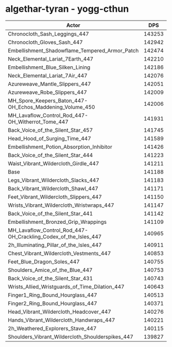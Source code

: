 # algethar-tyran - yogg-cthun
| Actor | DPS | Increase |
|---|:---:|:---:|
|Chronocloth_Sash_Leggings_447|143253|1.46%|
|Chronocloth_Gloves_Sash_447|142942|1.24%|
|Embellishment_Shadowflame_Tempered_Armor_Patch|142474|0.91%|
|Neck_Elemental_Lariat_7Earth_447|142210|0.72%|
|Embellishment_Blue_Silken_Lining|142186|0.71%|
|Neck_Elemental_Lariat_7Air_447|142076|0.63%|
|Azureweave_Mantle_Slippers_447|142051|0.61%|
|Azureweave_Robe_Slippers_447|142009|0.58%|
|MH_Spore_Keepers_Baton_447-OH_Echos_Maddening_Volume_450|142006|0.58%|
|MH_Lavaflow_Control_Rod_447-OH_Witherrot_Tome_447|141931|0.53%|
|Back_Voice_of_the_Silent_Star_457|141745|0.39%|
|Head_Hood_of_Surging_Time_447|141589|0.28%|
|Embellishment_Potion_Absorption_Inhibitor|141426|0.17%|
|Back_Voice_of_the_Silent_Star_444|141223|0.02%|
|Waist_Vibrant_Wildercloth_Girdle_447|141211|0.02%|
|Base|141188|0.00%|
|Legs_Vibrant_Wildercloth_Slacks_447|141183|0.00%|
|Back_Vibrant_Wildercloth_Shawl_447|141171|-0.01%|
|Feet_Vibrant_Wildercloth_Slippers_447|141150|-0.03%|
|Wrists_Vibrant_Wildercloth_Wristwraps_447|141147|-0.03%|
|Back_Voice_of_the_Silent_Star_441|141142|-0.03%|
|Embellishment_Bronzed_Grip_Wrappings|141109|-0.06%|
|MH_Lavaflow_Control_Rod_447-OH_Crackling_Codex_of_the_Isles_447|140965|-0.16%|
|2h_Illuminating_Pillar_of_the_Isles_447|140911|-0.20%|
|Chest_Vibrant_Wildercloth_Vestments_447|140853|-0.24%|
|Feet_Blue_Dragon_Soles_447|140755|-0.31%|
|Shoulders_Amice_of_the_Blue_447|140753|-0.31%|
|Back_Voice_of_the_Silent_Star_431|140743|-0.32%|
|Wrists_Allied_Wristguards_of_Time_Dilation_447|140643|-0.39%|
|Finger1_Ring_Bound_Hourglass_447|140513|-0.48%|
|Finger2_Ring_Bound_Hourglass_447|140371|-0.58%|
|Head_Vibrant_Wildercloth_Headcover_447|140276|-0.65%|
|Hands_Vibrant_Wildercloth_Handwraps_447|140221|-0.68%|
|2h_Weathered_Explorers_Stave_447|140115|-0.76%|
|Shoulders_Vibrant_Wildercloth_Shoulderspikes_447|139827|-0.96%|
